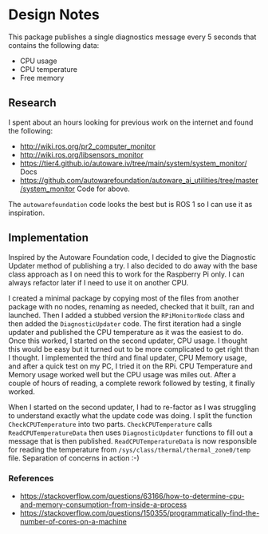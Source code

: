 # Design Notes

This package publishes a single diagnostics message every 5 seconds that contains the following data:

* CPU usage
* CPU temperature
* Free memory

## Research

I spent about an hours looking for previous work on the internet and found the following:

* <http://wiki.ros.org/pr2_computer_monitor>
* <http://wiki.ros.org/libsensors_monitor>
* <https://tier4.github.io/autoware.iv/tree/main/system/system_monitor/> Docs
* <https://github.com/autowarefoundation/autoware_ai_utilities/tree/master/system_monitor> Code for above.

The `autowarefoundation` code looks the best but is ROS 1 so I can use it as inspiration.

## Implementation

Inspired by the Autoware Foundation code, I decided to give the Diagnostic Updater method of publishing a try.  I also decided to do away with the base class approach as I on need this to work for the Raspberry Pi only.  I can always refactor later if I need to use it on another CPU.

I created a minimal package by copying most of the files from another package with no nodes, renaming as needed, checked that it built, ran and launched.  Then I added a stubbed version the `RPiMonitorNode` class and then added the `DiagnosticUpdater` code.  The first iteration had a single updater and published the CPU temperature as it was the easiest to do.  Once this worked, I started on the second updater, CPU usage.  I thought this would be easy but it turned out to be more complicated to get right than I thought.  I implemented the third and final updater, CPU Memory usage, and after a quick test on my PC, I tried it on the RPi.  CPU Temperature and Memory usage worked well but the CPU usage was miles out.  After a couple of hours of reading, a complete rework followed by testing, it finally worked.

When I started on the second updater, I had to re-factor as I was struggling to understand exactly what the update code was doing.  I split the function `CheckCPUTemperature` into two parts.  `CheckCPUTemperature` calls `ReadCPUTemperatureData` then uses `DiagnosticUpdater` functions to fill out a message that is then published.  `ReadCPUTemperatureData` is now responsible for reading the temperature from `/sys/class/thermal/thermal_zone0/temp` file.  Separation of concerns in action :-)

### References

* <https://stackoverflow.com/questions/63166/how-to-determine-cpu-and-memory-consumption-from-inside-a-process>
* <https://stackoverflow.com/questions/150355/programmatically-find-the-number-of-cores-on-a-machine>
